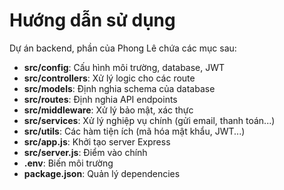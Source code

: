 # Hướng dẫn sử dụng
Dự án backend, phần của Phong Lê chứa các mục sau:
- **src/config**: Cấu hình môi trường, database, JWT
- **src/controllers**: Xử lý logic cho các route
- **src/models**: Ðịnh nghia schema của database
- **src/routes**: Ðịnh nghia API endpoints
- **src/middleware**: Xử lý bảo mật, xác thực
- **src/services**: Xử lý nghiệp vụ chính (gửi email, thanh toán...)
- **src/utils**: Các hàm tiện ích (mã hóa mật khẩu, JWT...)
- **src/app.js**: Khởi tạo server Express
- **src/server.js**: Ðiểm vào chính
- **.env**: Biến môi trường
- **package.json**: Quản lý dependencies
